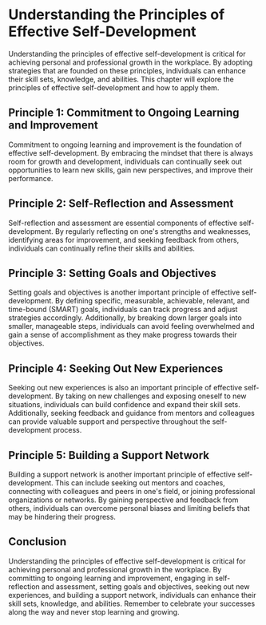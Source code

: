 Understanding the Principles of Effective Self-Development
==============================================================================================================

Understanding the principles of effective self-development is critical for achieving personal and professional growth in the workplace. By adopting strategies that are founded on these principles, individuals can enhance their skill sets, knowledge, and abilities. This chapter will explore the principles of effective self-development and how to apply them.

Principle 1: Commitment to Ongoing Learning and Improvement
-----------------------------------------------------------

Commitment to ongoing learning and improvement is the foundation of effective self-development. By embracing the mindset that there is always room for growth and development, individuals can continually seek out opportunities to learn new skills, gain new perspectives, and improve their performance.

Principle 2: Self-Reflection and Assessment
-------------------------------------------

Self-reflection and assessment are essential components of effective self-development. By regularly reflecting on one's strengths and weaknesses, identifying areas for improvement, and seeking feedback from others, individuals can continually refine their skills and abilities.

Principle 3: Setting Goals and Objectives
-----------------------------------------

Setting goals and objectives is another important principle of effective self-development. By defining specific, measurable, achievable, relevant, and time-bound (SMART) goals, individuals can track progress and adjust strategies accordingly. Additionally, by breaking down larger goals into smaller, manageable steps, individuals can avoid feeling overwhelmed and gain a sense of accomplishment as they make progress towards their objectives.

Principle 4: Seeking Out New Experiences
----------------------------------------

Seeking out new experiences is also an important principle of effective self-development. By taking on new challenges and exposing oneself to new situations, individuals can build confidence and expand their skill sets. Additionally, seeking feedback and guidance from mentors and colleagues can provide valuable support and perspective throughout the self-development process.

Principle 5: Building a Support Network
---------------------------------------

Building a support network is another important principle of effective self-development. This can include seeking out mentors and coaches, connecting with colleagues and peers in one's field, or joining professional organizations or networks. By gaining perspective and feedback from others, individuals can overcome personal biases and limiting beliefs that may be hindering their progress.

Conclusion
----------

Understanding the principles of effective self-development is critical for achieving personal and professional growth in the workplace. By committing to ongoing learning and improvement, engaging in self-reflection and assessment, setting goals and objectives, seeking out new experiences, and building a support network, individuals can enhance their skill sets, knowledge, and abilities. Remember to celebrate your successes along the way and never stop learning and growing.
